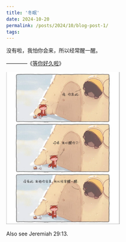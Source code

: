 ```yaml
---
title: '冬眠'
date: 2024-10-20
permalink: /posts/2024/10/blog-post-1/
tags:
---
```


没有啦，我怕你会来，所以经常醒一醒。

————《[等你好久啦](https://www.xiaohongshu.com/explore/63f336a10000000013008b12?note_flow_source=wechat&xsec_token=CBXrDCYUgOqmfq_pra9-oP98lhhTmxeduyaAgbJMwsEBY=)》


<img src='/images/bibi_zoo.png' style='max-width: 60%; height: auto;'>


Also see Jeremiah 29:13.
